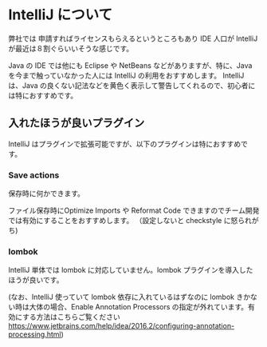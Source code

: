 # IntelliJ について

弊社では 申請すればライセンスもらえるというところもあり IDE 人口が IntelliJ が最近は８割ぐらいいそうな感じです。

Java の IDE では他にも Eclipse や NetBeans などがありますが、特に、Java を今まで触っていなかった人には IntelliJ の利用をおすすめします。
IntelliJ は、Java の良くない記法などを黄色く表示して警告してくれるので、初心者には特におすすめです。

## 入れたほうが良いプラグイン

IntelliJ はプラグインで拡張可能ですが、以下のプラグインは特におすすめです。

### Save actions

保存時に何かできます。

ファイル保存時にOptimize Imports や Reformat Code できますのでチーム開発では有効にすることをおすすめします。
（設定しないと checkstyle に怒られがち)

### lombok

IntelliJ 単体では lombok に対応していません。lombok プラグインを導入したほうが良いです。

(なお、IntelliJ 使っていて lombok 依存に入れているはずなのに lombok きかない時は大体の場合、Enable Annotation Processors の指定が外れています。有効にする方法はこちらご覧ください　https://www.jetbrains.com/help/idea/2016.2/configuring-annotation-processing.html)

